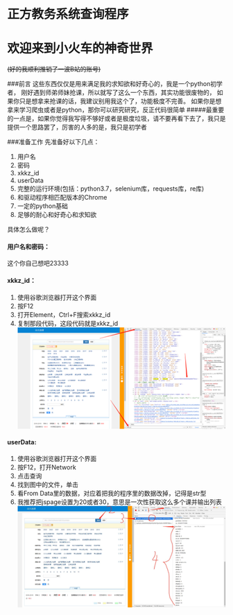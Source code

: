 # 正方教务系统查询程序
# 欢迎来到小火车的神奇世界
~~(好的我顺利推销了一波B站的账号)~~

###前言
    这些东西仅仅是用来满足我的求知欲和好奇心的，我是一个python初学者，
    刚好遇到师弟师妹抢课，所以就写了这么一个东西，其实功能很废物的，
    如果你只是想拿来抢课的话，我建议别用我这个了，功能极度不完善。
    如果你是想拿来学习爬虫或者是python，那你可以研究研究，反正代码很简单
#####最重要的一点是，如果你觉得我写得不够好或者是极度垃圾，请不要再看下去了，我只是提供一个思路罢了，厉害的人多的是，我只是初学者

###准备工作
先准备好以下几点：
1. 用户名
2. 密码
3. xkkz_id
4. userData
5. 完整的运行环境(包括：python3.7，selenium库，requests库，re库)
6. 和驱动程序相匹配版本的Chrome
6. 一定的python基础
7. 足够的耐心和好奇心和求知欲

具体怎么做呢？

#### 用户名和密码：
这个你自己想吧23333



#### xkkz_id：
1. 使用谷歌浏览器打开这个界面
2. 按F12
3. 打开Element，Ctrl+F搜索xkkz_id
4. 复制那段代码，这段代码就是xkkz_id
![获取xkkz](获取xkkz.png "获取xkkz")


#### userData:
1. 使用谷歌浏览器打开这个界面
2. 按F12，打开Network
3. 点击查询
4. 找到图中的文件，单击
5. 看From Data里的数据，对应着把我的程序里的数据改掉，记得是str型
6. 我推荐把jspage设置为20或者30，意思是一次性获取这么多个课并输出列表
![获取用户数据](获取userdata.jpg "获取用户数据")
